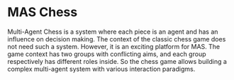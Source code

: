# MAS Chess
Multi-Agent Chess is a system where each piece is an agent and has an influence
on decision making. The context of the classic chess game does not need such
a system. However, it is an exciting platform for MAS. The game context has
two groups with conflicting aims, and each group respectively has different roles
inside. So the chess game allows building a complex multi-agent system with
various interaction paradigms.
